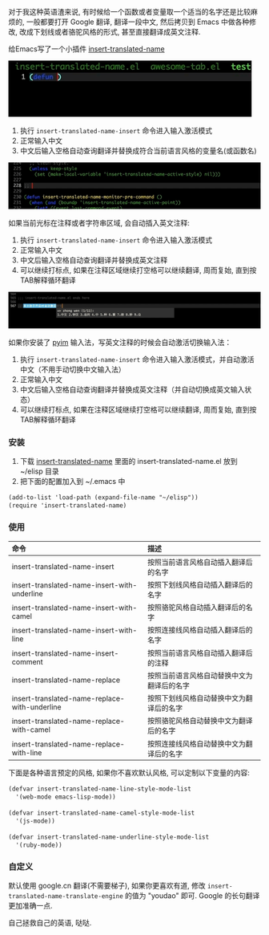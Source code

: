 对于我这种英语渣来说, 有时候给一个函数或者变量取一个适当的名字还是比较麻烦的, 一般都要打开 Google 翻译, 翻译一段中文, 然后拷贝到 Emacs 中做各种修改, 改成下划线或者骆驼风格的形式, 甚至直接翻译成英文注释.

给Emacs写了一个小插件 [insert-translated-name](https://github.com/manateelazycat/insert-translated-name)

<img src="./screenshot.gif">

1. 执行 ```insert-translated-name-insert``` 命令进入输入激活模式
2. 正常输入中文
3. 中文后输入空格自动查询翻译并替换成符合当前语言风格的变量名(或函数名)


<img src="./comment.gif">

如果当前光标在注释或者字符串区域, 会自动插入英文注释:
1. 执行 ```insert-translated-name-insert``` 命令进入输入激活模式
2. 正常输入中文
3. 中文后输入空格自动查询翻译并替换成英文注释
4. 可以继续打标点, 如果在注释区域继续打空格可以继续翻译, 周而复始, 直到按TAB解释循环翻译

<img src="./pyim.gif">

如果你安装了 [pyim](https://github.com/tumashu/pyim) 输入法，写英文注释的时候会自动激活切换输入法：
1. 执行 ```insert-translated-name-insert``` 命令进入输入激活模式，并自动激活中文（不用手动切换中文输入法）
2. 正常输入中文
3. 中文后输入空格自动查询翻译并替换成英文注释（并自动切换成英文输入状态）
4. 可以继续打标点, 如果在注释区域继续打空格可以继续翻译, 周而复始, 直到按TAB解释循环翻译

### 安装

1.  下载 [insert-translated-name](https://github.com/manateelazycat/insert-translated-name) 里面的 insert-translated-name.el 放到 ~/elisp 目录
2.  把下面的配置加入到 ~/.emacs 中
```
(add-to-list 'load-path (expand-file-name "~/elisp"))
(require 'insert-translated-name)
```

### 使用
| 命令                               | 描述                                    |
| :--------                             | :----                                          |
| insert-translated-name-insert                | 按照当前语言风格自动插入翻译后的名字 |
| insert-translated-name-insert-with-underline | 按照下划线风格自动插入翻译后的名字        |
| insert-translated-name-insert-with-camel     | 按照骆驼风格自动插入翻译后的名字            |
| insert-translated-name-insert-with-line      | 按照连接线风格自动插入翻译后的名字            |
| insert-translated-name-insert-comment         | 按照当前语言风格自动插入翻译后的注释            |
| insert-translated-name-replace                | 按照当前语言风格自动替换中文为翻译后的名字 |
| insert-translated-name-replace-with-underline | 按照下划线风格自动替换中文为翻译后的名字        |
| insert-translated-name-replace-with-camel     | 按照骆驼风格自动替换中文为翻译后的名字            |
| insert-translated-name-replace-with-line      | 按照连接线风格自动替换中文为翻译后的名字            |

下面是各种语言预定的风格, 如果你不喜欢默认风格, 可以定制以下变量的内容:
```
(defvar insert-translated-name-line-style-mode-list
  '(web-mode emacs-lisp-mode))

(defvar insert-translated-name-camel-style-mode-list
  '(js-mode))

(defvar insert-translated-name-underline-style-mode-list
  '(ruby-mode))
```

### 自定义
默认使用 google.cn 翻译(不需要梯子), 如果你更喜欢有道, 修改 ```insert-translated-name-translate-engine``` 的值为 "youdao" 即可.
Google 的长句翻译更加准确一点.

自己拯救自己的英语, 哒哒.
